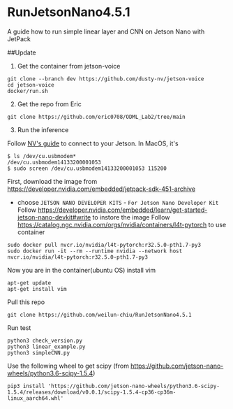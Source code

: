 # RunJetsonNano4.5.1
A guide how to run simple linear layer and CNN on Jetson Nano with JetPack

##Update
1. Get the container from jetson-voice
```
git clone --branch dev https://github.com/dusty-nv/jetson-voice
cd jetson-voice
docker/run.sh
```
2. Get the repo from Eric
```
git clone https://github.com/eric0708/ODML_Lab2/tree/main
```
3. Run the inference


Follow [NV's guide](https://developer.nvidia.com/embedded/learn/get-started-jetson-nano-devkit#setup) to connect to your Jetson. In MacOS, it's
```
$ ls /dev/cu.usbmodem*
/dev/cu.usbmodem14133200001053
$ sudo screen /dev/cu.usbmodem14133200001053 115200
```

First, download the image from https://developer.nvidia.com/embedded/jetpack-sdk-451-archive
- choose `JETSON NANO DEVELOPER KITS` - `For Jetson Nano Developer Kit`
Follow https://developer.nvidia.com/embedded/learn/get-started-jetson-nano-devkit#write to instore the image
Follow https://catalog.ngc.nvidia.com/orgs/nvidia/containers/l4t-pytorch to use container
```
sudo docker pull nvcr.io/nvidia/l4t-pytorch:r32.5.0-pth1.7-py3
sudo docker run -it --rm --runtime nvidia --network host nvcr.io/nvidia/l4t-pytorch:r32.5.0-pth1.7-py3
```
Now you are in the container(ubuntu OS)
install vim
```
apt-get update
apt-get install vim
```
Pull this repo
```
git clone https://github.com/weilun-chiu/RunJetsonNano4.5.1
```
Run test
```
python3 check_version.py
python3 linear_example.py
python3 simpleCNN.py
```
Use the following wheel to get scipy (from https://github.com/jetson-nano-wheels/python3.6-scipy-1.5.4)
```
pip3 install 'https://github.com/jetson-nano-wheels/python3.6-scipy-1.5.4/releases/download/v0.0.1/scipy-1.5.4-cp36-cp36m-linux_aarch64.whl'
```
